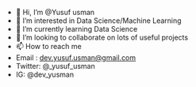 - 👋 Hi, I’m @Yusuf usman
- 👀 I’m interested in Data Science/Machine Learning
- 🌱 I’m currently learning Data Science
- 💞️ I’m looking to collaborate on lots of useful projects
- 📫 How to reach me
-  Email : dev.yusuf.usman@gmail.com
- Twitter: @_yusuf_usman
- IG: @dev_yusman

<!---
Y-usman/Y-usman is a ✨ special ✨ repository because its `README.md` (this file) appears on your GitHub profile.
You can click the Preview link to take a look at your changes.
--->
